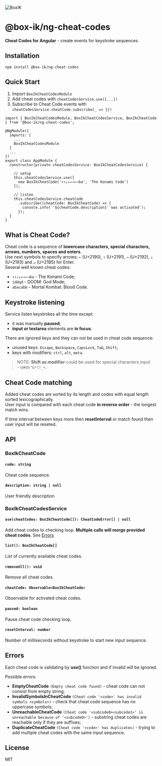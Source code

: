 ![BoxIK](https://dl.dropboxusercontent.com/s/88e07rlcpaoczr5/logo.svg)

# @box-ik/ng-cheat-codes
**Cheat Codes for Angular** - create events for keystroke sequences.

## Installation
```
npm install @box-ik/ng-cheat-codes
```

## Quick Start
1. Import `BoxIkCheatCodesModule`
2. Add cheat codes with `cheatCodesService.use([...])`
3. Subscribe to Cheat Code events with `cheatCodesService.cheatCode.subscribe(_ => {})`

```
import { BoxIkCheatCodesModule, BoxIkCheatCodesService, BoxIkCheatCode } from '@box-ik/ng-cheat-codes';

@NgModule({
  imports: [
    ...
    BoxIkCheatCodesModule
  ]
  ...
})
export class AppModule {
  constructor(private cheatCodesService: BoxIkCheatCodesService) {
    
    // setup
    this.cheatCodesService.use([
      new BoxIkCheatCode('↑↑↓↓←→←→ba', 'The Konami Code')
    ]);
    
    // listen
    this.cheatCodesService.cheatCode
      .subscribe((cheatCode: BoxIkCheatCode) => {
        console.info(`'${cheatCode.description}' was activated`);
      });
  }
}

```

## What is Cheat Code?
Cheat code is a sequence of **lowercase characters, special characters, arrows, numbers, spaces and enters**.\
Use next symbols to specify arrows: `←` (U+2190), `↑` (U+2191), `→` (U+2192), `↓` (U+2193) and `↵` (U+21B5) for Enter.\
Several well known cheat codes:
  * `↑↑↓↓←→←→ba` - The Konami Code;
  * `iddqd` - DOOM: God Mode;
  * `abacabb` - Mortal Kombat: Blood Code.

## Keystroke listening
Service listen keystrokes all the time except:
  * it was manually **paused**;
  * **input or textarea** elements are **in focus**.

There are ignored keys and they can not be used in cheat code sequence:
- unused keys: `Escape`, `Backspace`, `CapsLock`, `Tab`, `Shift`;
- keys with modifiers: `ctrl`, `alt`, `meta`.

> NOTE: **Shift as modifier** could be used for special characters input `~!@#$%^&*()_+`.


## Сheat Сode matching
Added cheat codes are sorted by its length and codes with equal length sorted lexicographically.\
User input is compared with each cheat code **in reverse order** - the longest match wins.

If time interval between keys more then **resetInterval** or match found then user input will be reseted.

## API

### BoxIkCheatCode
#### ``code: string``
Cheat code sequence.

#### ``description: string | null``
User friendly description

### BoxIkCheatCodesService
#### ``use(cheatCodes: BoxIkCheatCode[]): CheatCodeError[] | null``
Add cheat codes to checking loop. **Multiple calls will merge provided cheat codes**. See [Errors](#errors)

#### ``list(): BoxIkCheatCode[]``
List of currently available cheat codes.

#### ``removeAll(): void``
Remove all cheat codes.

#### ``cheatCode: Observable<BoxIkCheatCode>``
Observable for activated cheat codes.

#### ``paused: boolean``
Pause cheat code checking loop.

#### ``resetInterval: number``
Number of milliseconds without keystroke to start new input sequence.

## Errors
Each cheat code is validating by **use()** function and if invalid will be ignored.

Possible errors:
  * **EmptyCheatCode** `(Empty cheat code found)` - cheat code can not consist from empty string;
  * **InvalidSymbolsInCheatCode** `(Cheat code '<code>' has invalid symbols <symbols>)` - check that cheat code sequence has no uppercase symbols;
  * **UnreachableCheatCode** `(Cheat code '<subcode0><subcode1>' is unreachable because of '<subcode0>')` - substring cheat codes are reachable only if they are suffixes;
  * **DuplicateCheatCode** `(Cheat code '<code>' has duplicates)` - trying to add multiple cheat codes with the same input sequence.

## License
MIT